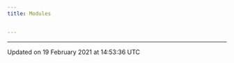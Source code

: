 ```yaml
---
title: Modules


---
```









-------------------------------

Updated on 19 February 2021 at 14:53:36 UTC
